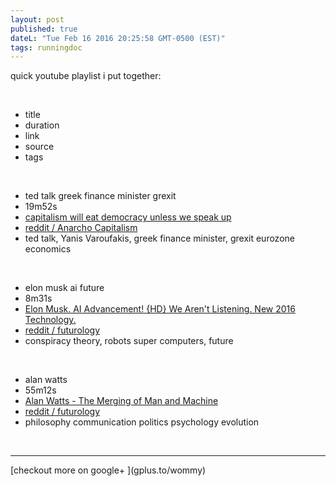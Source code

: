 ```yaml
---
layout: post
published: true
dateL: "Tue Feb 16 2016 20:25:58 GMT-0500 (EST)"
tags: runningdoc
---
```


quick youtube playlist i put together:

<br>

- title
- duration
- link
- source
- tags

<br>

- ted talk greek finance minister grexit
- 19m52s
- [ capitalism will eat democracy unless we speak up](https://youtu.be/GB4s5b9NL3I)
- [reddit / Anarcho Capitalism](https://www.reddit.com/r/Anarcho_Capitalism/comments/45yqnh/wow_ted_talks_really_suck_now_capitalism_will_eat/)
- ted talk, Yanis Varoufakis, greek finance minister, grexit eurozone economics

<br>

- elon musk ai future 
- 8m31s
- [Elon Musk. AI Advancement! {HD} We Aren't Listening. New 2016 Technology.](https://www.youtube.com/watch?v=RrXS24CDqc4)
- [reddit / futurology](https://www.reddit.com/r/Futurology/comments/45icn1/elon_musk_ai_advancement_will_be_here_before_we/)
- conspiracy theory, robots super computers, future

<br>

- alan watts 
- 55m12s 
- [Alan Watts - The Merging of Man and Machine](https://www.youtube.com/watch?v=_aeC8zcS1TU)
- [reddit / futurology](https://www.reddit.com/r/Futurology/comments/45gdmc/alan_watts_the_merging_of_man_and_machine/)
- philosophy communication politics psychology evolution


<br>
<hr>
[checkout more on google+ ](gplus.to/wommy)